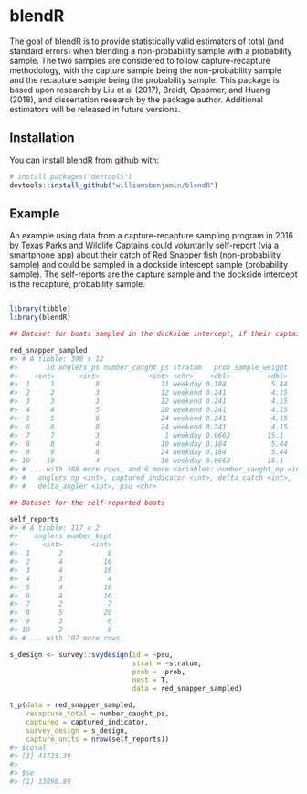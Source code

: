 
<!-- README.md is generated from README.Rmd. Please edit that file -->
blendR
======

The goal of blendR is to provide statistically valid estimators of total (and standard errors) when blending a non-probability sample with a probability sample. The two samples are considered to follow capture-recapture methodology, with the capture sample being the non-probability sample and the recapture sample being the probability sample. This package is based upon research by Liu et al (2017), Breidt, Opsomer, and Huang (2018), and dissertation research by the package author. Additional estimators will be released in future versions.

Installation
------------

You can install blendR from github with:

``` r
# install.packages("devtools")
devtools::install_github("williamsbenjamin/blendR")
```

Example
-------

An example using data from a capture-recapture sampling program in 2016 by Texas Parks and Wildlife Captains could voluntarily self-report (via a smartphone app) about their catch of Red Snapper fish (non-probability sample) and could be sampled in a dockside intercept sample (probability sample). The self-reports are the capture sample and the dockside intercept is the recapture, probability sample.

``` r

library(tibble)
library(blendR)

## Dataset for boats sampled in the dockside intercept, if their captains also self-reported, that data included as well

red_snapper_sampled
#> # A tibble: 398 x 12
#>       id anglers_ps number_caught_ps stratum   prob sample_weight
#>    <int>      <int>            <int> <chr>    <dbl>         <dbl>
#>  1     1          8               11 weekday 0.184           5.44
#>  2     2          3               12 weekend 0.241           4.15
#>  3     3          3               12 weekend 0.241           4.15
#>  4     4          5               20 weekend 0.241           4.15
#>  5     5          6               24 weekend 0.241           4.15
#>  6     6          8               24 weekend 0.241           4.15
#>  7     7          3                1 weekday 0.0662         15.1 
#>  8     8          4               10 weekday 0.184           5.44
#>  9     9          8               24 weekday 0.184           5.44
#> 10    10          4               16 weekday 0.0662         15.1 
#> # ... with 388 more rows, and 6 more variables: number_caught_np <int>,
#> #   anglers_np <int>, captured_indicator <int>, delta_catch <int>,
#> #   delta_angler <int>, psu <chr>

## Dataset for the self-reported boats

self_reports 
#> # A tibble: 117 x 2
#>    anglers number_kept
#>      <int>       <int>
#>  1       2           8
#>  2       4          16
#>  3       4          16
#>  4       3           4
#>  5       4          16
#>  6       4          16
#>  7       2           7
#>  8       5          20
#>  9       3           6
#> 10       2           8
#> # ... with 107 more rows

s_design <- survey::svydesign(id = ~psu,
                              strat = ~stratum,
                              prob = ~prob,
                              nest = T,
                              data = red_snapper_sampled)

t_p(data = red_snapper_sampled,
    recapture_total = number_caught_ps,
    captured = captured_indicator,
    survey_design = s_design,
    capture_units = nrow(self_reports))
#> $total
#> [1] 41723.39
#> 
#> $se
#> [1] 13098.89
```
